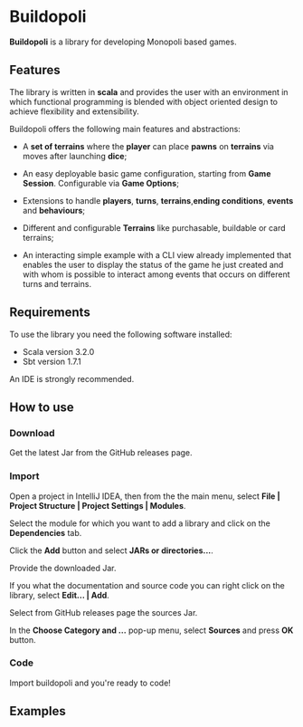 # Buildopoli

**Buildopoli** is a library for developing Monopoli based games.

## Features

The library is written in **scala** and provides the user with an environment in which functional programming is blended with object oriented design to achieve flexibility and extensibility.

Buildopoli offers the following main features and abstractions:

* A **set of terrains** where the **player** can place **pawns** on **terrains** via moves after launching **dice**;

* An easy deployable basic game configuration, starting from **Game Session**. Configurable via **Game Options**;

* Extensions to handle **players**, **turns**, **terrains**,**ending conditions**, **events** and **behaviours**;

* Different and configurable **Terrains** like purchasable, buildable or card terrains;

* An interacting simple example with a CLI view already implemented that enables the user to display the status of the game he just created and with whom is possible to interact among events that occurs on different turns and terrains.

## Requirements

To use the library you need the following software installed:

* Scala version 3.2.0
* Sbt version 1.7.1

An IDE is strongly recommended.

## How to use

### Download

Get the latest Jar from the GitHub releases page.

### Import

Open a project in IntelliJ IDEA, then from the the main menu, select **File | Project Structure | Project Settings | Modules**.

Select the module for which you want to add a library and click on the **Dependencies** tab.

Click the **Add** button and select **JARs or directories...**.

Provide the downloaded Jar.

If you what the documentation and source code you can right click on the library, select **Edit... | Add**.

Select from GitHub releases page the sources Jar.

In the **Choose Category and ...** pop-up menu, select **Sources** and press **OK** button.

### Code

Import buildopoli and you're ready to code!

## Examples

